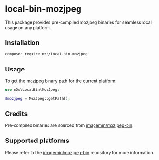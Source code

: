 # local-bin-mozjpeg

This package provides pre-compiled mozjpeg binaries for seamless local usage on any platform.

## Installation

```bash
composer require n5s/local-bin-mozjpeg
```

## Usage

To get the mozjpeg binary path for the current platform:

```php
use n5s\LocalBin\MozJpeg;

$mozjpeg = MozJpeg::getPath();
```

## Credits

Pre-compiled binaries are sourced from [imagemin/mozjpeg-bin](https://github.com/imagemin/mozjpeg-bin).

## Supported platforms

Please refer to the [imagemin/mozjpeg-bin](https://github.com/imagemin/mozjpeg-bin/tree/main/vendor) repository for more information.
